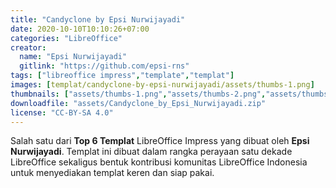 ```yaml
---
title: "Candyclone by Epsi Nurwijayadi"
date: 2020-10-10T10:10:26+07:00
categories: "LibreOffice"
creator: 
  name: "Epsi Nurwijayadi"
  gitlink: "https://github.com/epsi-rns"
tags: ["libreoffice impress","template","templat"]
images: [templat/candyclone-by-epsi-nurwijayadi/assets/thumbs-1.png]
thumbnails: ["assets/thumbs-1.png","assets/thumbs-2.png","assets/thumbs-3.png","assets/thumbs-4.png"]
downloadfile: "assets/Candyclone_by_Epsi_Nurwijayadi.zip"
license: "CC-BY-SA 4.0"
---
```

Salah satu dari **Top 6 Templat** LibreOffice Impress yang dibuat oleh **Epsi Nurwijayadi**. Templat ini dibuat dalam rangka perayaan satu dekade LibreOffice sekaligus bentuk kontribusi komunitas LibreOffice Indonesia untuk menyediakan templat keren dan siap pakai.